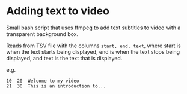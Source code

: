 # Adding text to video

Small bash script that uses ffmpeg to add text subtitles to video with a
transparent background box.

Reads from TSV file with the columns `start, end, text`, where start is when the
text starts being displayed, end is when the text stops being displayed, and
text is the text that is displayed.

e.g.
```
10	20	Welcome to my video
21	30	This is an introduction to...
```
